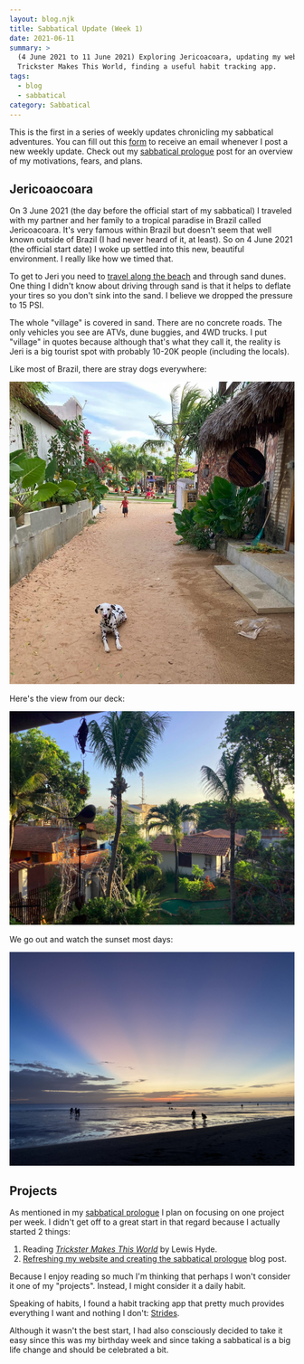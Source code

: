 ```yaml
---
layout: blog.njk
title: Sabbatical Update (Week 1)
date: 2021-06-11
summary: >
  (4 June 2021 to 11 June 2021) Exploring Jericoacoara, updating my website, reading
  Trickster Makes This World, finding a useful habit tracking app.
tags:
  - blog
  - sabbatical
category: Sabbatical
---
```


<aside>
  This is the first in a series of weekly updates chronicling
  my sabbatical adventures. You can fill out this
  <a href="https://forms.gle/52HXSYj3SJ9tUbMy8">form</a> to receive
  an email whenever I post a new weekly update. Check out my
  <a href="/sabbatical/prologue">sabbatical prologue</a> post
  for an overview of my motivations, fears, and plans.
</aside>

## Jericoaocoara

On 3 June 2021 (the day before the official start of my sabbatical)
I traveled with my partner and her family to a tropical paradise
in Brazil called Jericoacoara. It's very famous within
Brazil but doesn't seem that well known outside of Brazil
(I had never heard of it, at least). So on 4 June 2021 (the official
start date) I woke up settled into this new, beautiful environment.
I really like how we timed that.

To get to Jeri you need to [travel along the beach](https://youtu.be/P9pVofAfvKU)
and through sand dunes. One thing I didn't know about driving through
sand is that it helps to deflate your tires so you don't sink into the sand.
I believe we dropped the pressure to 15 PSI.

The whole "village" is covered in sand. There are no concrete roads.
The only vehicles you see are ATVs, dune buggies, and 4WD trucks.
I put "village" in quotes because although that's what they call it,
the reality is Jeri is a big tourist spot with probably 10-20K people
(including the locals).

Like most of Brazil, there are stray dogs everywhere:

![A dog lying down in the middle of a sandy road](/media/village.jpg)

Here's the view from our deck:

![A photo of the view from our backyard](/media/backyard.jpg)

We go out and watch the sunset most days:

![A Jericoacoara sunset](/media/sunset.jpg)

## Projects

As mentioned in my [sabbatical prologue](/sabbatical/prologue) I plan
on focusing on one project per week. I didn't get off to a great start
in that regard because I actually started 2 things:

[PR]: https://github.com/kaycebasques/kayce.basqu.es/pull/99

1. Reading [*Trickster Makes This World*](http://www.lewishyde.com/publications/trickster) by Lewis Hyde.
1. [Refreshing my website and creating the sabbatical prologue][PR]
   blog post.

Because I enjoy reading so much I'm thinking that perhaps I won't consider
it one of my "projects". Instead, I might consider it a daily habit.

Speaking of habits, I found a habit tracking app that pretty much provides
everything I want and nothing I don't: [Strides](https://www.stridesapp.com/).

Although it wasn't the best start, I had also consciously decided to take
it easy since this was my birthday week and since taking a sabbatical
is a big life change and should be celebrated a bit.
